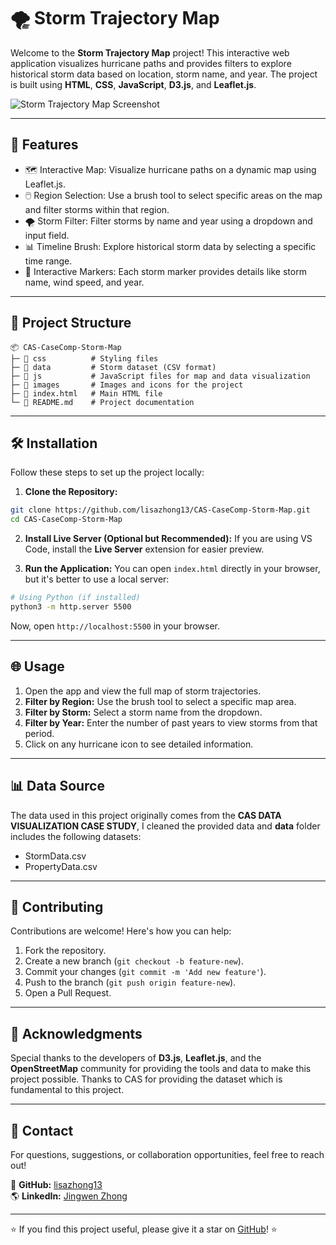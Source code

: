 # 🌪️ Storm Trajectory Map

Welcome to the **Storm Trajectory Map** project! This interactive web application visualizes hurricane paths and provides filters to explore historical storm data based on location, storm name, and year. The project is built using **HTML**, **CSS**, **JavaScript**, **D3.js**, and **Leaflet.js**.

![Storm Trajectory Map Screenshot](https://via.placeholder.com/800x400?text=Storm+Trajectory+Map+Preview)

---

## 🚀 **Features**
- 🗺️ Interactive Map: Visualize hurricane paths on a dynamic map using Leaflet.js.
- 🖱️ Region Selection: Use a brush tool to select specific areas on the map and filter storms within that region.
- 🌪️ Storm Filter: Filter storms by name and year using a dropdown and input field.
- 📊 Timeline Brush: Explore historical storm data by selecting a specific time range.
- 📍 Interactive Markers: Each storm marker provides details like storm name, wind speed, and year.

---

## 📂 **Project Structure**
```
📦 CAS-CaseComp-Storm-Map
├─ 📁 css          # Styling files
├─ 📁 data         # Storm dataset (CSV format)
├─ 📁 js           # JavaScript files for map and data visualization
├─ 📁 images       # Images and icons for the project
├─ 📄 index.html   # Main HTML file
└─ 📄 README.md    # Project documentation
```

---

## 🛠️ **Installation**
Follow these steps to set up the project locally:

1. **Clone the Repository:**
```bash
git clone https://github.com/lisazhong13/CAS-CaseComp-Storm-Map.git
cd CAS-CaseComp-Storm-Map
```

2. **Install Live Server (Optional but Recommended):**
If you are using VS Code, install the **Live Server** extension for easier preview.

3. **Run the Application:**
You can open `index.html` directly in your browser, but it's better to use a local server:
```bash
# Using Python (if installed)
python3 -m http.server 5500
```
Now, open `http://localhost:5500` in your browser.

---

## 🌐 **Usage**
1. Open the app and view the full map of storm trajectories.
2. **Filter by Region:** Use the brush tool to select a specific map area.
3. **Filter by Storm:** Select a storm name from the dropdown.
4. **Filter by Year:** Enter the number of past years to view storms from that period.
5. Click on any hurricane icon to see detailed information.

---

## 📊 **Data Source**
The data used in this project originally comes from the **CAS DATA VISUALIZATION CASE STUDY**, I cleaned the provided data and **data** folder includes the following datasets:
- StormData.csv
- PropertyData.csv

---

## 🤝 **Contributing**
Contributions are welcome! Here's how you can help:
1. Fork the repository.
2. Create a new branch (`git checkout -b feature-new`).
3. Commit your changes (`git commit -m 'Add new feature'`).
4. Push to the branch (`git push origin feature-new`).
5. Open a Pull Request.

---

## 🙌 **Acknowledgments**
Special thanks to the developers of **D3.js**, **Leaflet.js**, and the **OpenStreetMap** community for providing the tools and data to make this project possible.
Thanks to CAS for providing the dataset which is fundamental to this project.

---

## 📧 **Contact**
For questions, suggestions, or collaboration opportunities, feel free to reach out!

💌 **GitHub:** [lisazhong13](https://github.com/lisazhong13)  
🌎 **LinkedIn:** [Jingwen Zhong](https://www.linkedin.com/in/jingwenzhong/)

---

⭐ If you find this project useful, please give it a star on [GitHub](https://github.com/lisazhong13/CAS-CaseComp-Storm-Map)! ⭐

